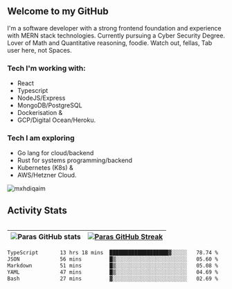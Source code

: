 ## Welcome to my GitHub

I'm a software developer with a strong frontend foundation and experience with MERN stack technologies. Currently pursuing a Cyber Security Degree. Lover of Math and Quantitative reasoning, foodie. Watch out, fellas, Tab user here, not Spaces.

### Tech I'm working with:

- React
- Typescript
- NodeJS/Express
- MongoDB/PostgreSQL
- Dockerisation &
- GCP/Digital Ocean/Heroku.

### Tech I am exploring

- Go lang for cloud/backend
- Rust for systems programming/backend
- Kubernetes (K8s) &
- AWS/Hetzner Cloud.

![mxhdiqaim](https://komarev.com/ghpvc/?username=mxhdiqaim&label=Profile%20views&color=0e75b6&style=flat)

## Activity Stats
<!--- -- Activity Graph ------------------------------------------------------------------------------------------------------------------------------------ -->

<img alt="" src="https://github-readme-activity-graph.vercel.app/graph?username=mxhdiqaim&bg_color=161b22&color=ffffff&line=d5d5d5&point=a76c6c&area=true&hide_border=true&hide_title=true" />


<!--- -- GitHub Stats ------------------------------------------------------------------------------------------------------------------------------------ -->
| ![Paras GitHub stats](https://github-readme-stats.vercel.app/api?username=mxhdiqaim&show_icons=true&theme=dracula) | [![Paras GitHub Streak](https://streak-stats.demolab.com/?user=mxhdiqaim&show_icons=true&theme=dracula)](https://git.io/streak-stats) |
|--------------------------------------------------------------------------------------------------------------------|---------------------------------------------------------------------------------------------------------------------------------------|

 <!--START_SECTION:waka-->

```txt
TypeScript       13 hrs 18 mins  ███████████████████▓░░░░░   78.74 %
JSON             56 mins         █▒░░░░░░░░░░░░░░░░░░░░░░░   05.60 %
Markdown         51 mins         █▒░░░░░░░░░░░░░░░░░░░░░░░   05.08 %
YAML             47 mins         █▒░░░░░░░░░░░░░░░░░░░░░░░   04.69 %
Bash             27 mins         ▓░░░░░░░░░░░░░░░░░░░░░░░░   02.69 %
```

<!--END_SECTION:waka-->
